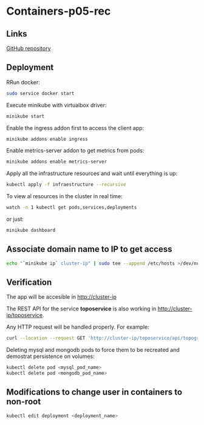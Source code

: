 # Containers-p05-rec

## Links


[GitHub repository](https://github.com/manulorente/mcloudapps-M3/tree/main/Containers-P05-rec)

## Deployment

RRun docker:

```sh
sudo service docker start
```

Execute minikube with virtualbox driver:

```sh
minikube start
```

Enable the ingress addon first to access the client app:

```sh
minikube addons enable ingress
```

Enable metrics-server addon to get metrics from pods:

```sh
minikube addons enable metrics-server
```

Apply all the infrastructure resources and wait until everything is up:

```sh
kubectl apply -f infraestructure --recursive
```

To view al resources in the cluster in real time:

```sh
watch -n 1 kubectl get pods,services,deployments
```

or just:

```sh
minikube dashboard
```

## Associate domain name to IP to get access

```sh
echo "`minikube ip` cluster-ip" | sudo tee --append /etc/hosts >/dev/null
```

## Verification

The app will be accesible in [http://cluster-ip](http://cluster-ip)

The REST API for the service **toposervice** is also working in [http://cluster-ip/toposervice](http://cluster-ip/toposervice).

Any HTTP request will be handled properly. For example:

```sh
curl --location --request GET 'http://cluster-ip/toposervice/api/topographicdetails/sevilla'
```

Deleting mysql and mongodb pods to force them to be recreated and demostrat persistence on volumes:

```sh
kubectl delete pod <mysql_pod_name>
kubectl delete pod <mongodb_pod_name>
```

## Modifications to change user in containers to non-root

```sh
kubectl edit deployment <deployment_name>
```
